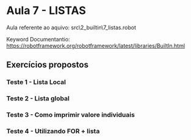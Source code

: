 # Aula 7 - LISTAS
Aula referente ao aquivo: src\2_builtin\7_listas.robot

Keyword Documentantio: https://robotframework.org/robotframework/latest/libraries/BuiltIn.html

## Exercícios propostos

### Teste 1 - Lista Local

### Teste 2 - Lista global

### Teste 3 - Como imprimir valore individuais

### Teste 4 - Utilizando FOR + lista
